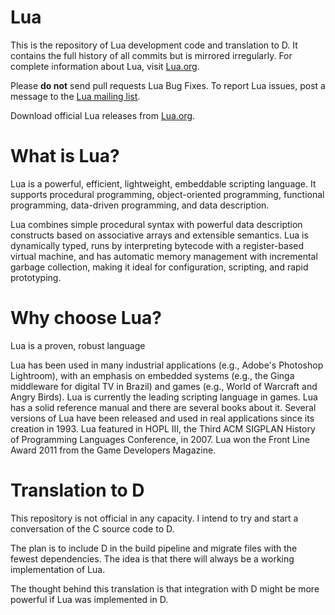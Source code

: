 # Lua

This is the repository of Lua development code and translation to D. It
contains the full history of all commits but is mirrored irregularly. For
complete information about Lua, visit [Lua.org](https://www.lua.org/).

Please **do not** send pull requests Lua Bug Fixes. To report Lua issues, post
a message to the [Lua mailing list](https://www.lua.org/lua-l.html).

Download official Lua releases from
[Lua.org](https://www.lua.org/download.html).

# What is Lua?
Lua is a powerful, efficient, lightweight, embeddable scripting language. It supports procedural programming, object-oriented 
programming, functional programming, data-driven programming, and data description.

Lua combines simple procedural syntax with powerful data description constructs based on associative arrays and extensible 
semantics. Lua is dynamically typed, runs by interpreting bytecode with a register-based virtual machine, and has automatic
memory management with incremental garbage collection, making it ideal for configuration, scripting, and rapid prototyping.

# Why choose Lua?
Lua is a proven, robust language

Lua has been used in many industrial applications (e.g., Adobe's Photoshop Lightroom), with an emphasis on embedded systems 
(e.g., the Ginga middleware for digital TV in Brazil) and games (e.g., World of Warcraft and Angry Birds). Lua is currently the 
leading scripting language in games. Lua has a solid reference manual and there are several books about it. Several versions of
Lua have been released and used in real applications since its creation in 1993. Lua featured in HOPL III, the Third ACM 
SIGPLAN History of Programming Languages Conference, in 2007. Lua won the Front Line Award 2011 from the Game Developers 
Magazine.

# Translation to D

This repository is not official in any capacity. I intend to try and start a conversation of the C source code to D.

The plan is to include D in the build pipeline and migrate files with the fewest dependencies. The idea is that there will always
be a working implementation of Lua.

The thought behind this translation is that integration with D might be more powerful if Lua was implemented in D. 
